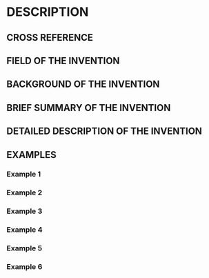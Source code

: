 # DESCRIPTION

## CROSS REFERENCE

## FIELD OF THE INVENTION

## BACKGROUND OF THE INVENTION

## BRIEF SUMMARY OF THE INVENTION

## DETAILED DESCRIPTION OF THE INVENTION

## EXAMPLES

### Example 1

### Example 2

### Example 3

### Example 4

### Example 5

### Example 6

